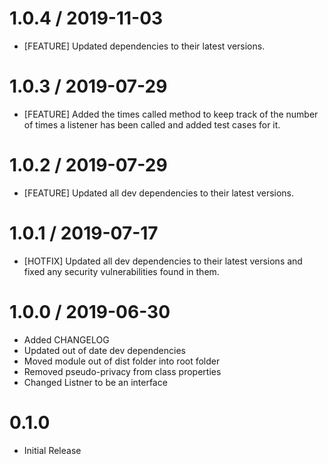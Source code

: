1.0.4 / 2019-11-03
==================
* [FEATURE] Updated dependencies to their latest versions.

1.0.3 / 2019-07-29
==================
* [FEATURE] Added the times called method to keep track of the number of times a listener has been called and added test cases for it.

1.0.2 / 2019-07-29
==================
* [FEATURE] Updated all dev dependencies to their latest versions.

1.0.1 / 2019-07-17
==================
* [HOTFIX] Updated all dev dependencies to their latest versions and fixed any security vulnerabilities found in them.

1.0.0 / 2019-06-30
==================
* Added CHANGELOG
* Updated out of date dev dependencies
* Moved module out of dist folder into root folder
* Removed pseudo-privacy from class properties
* Changed Listner to be an interface

0.1.0
==================
* Initial Release